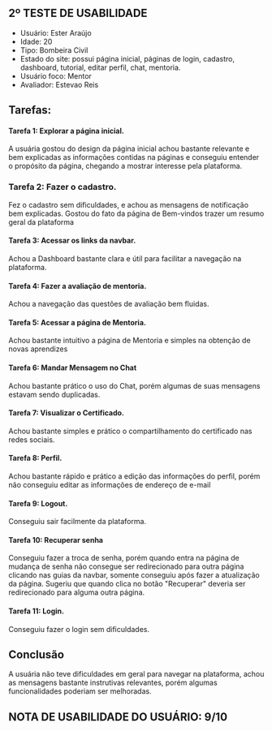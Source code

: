 ## 2º TESTE DE USABILIDADE

- Usuário: Ester Araújo
- Idade: 20
- Tipo: Bombeira Civil
- Estado do site: possui página inicial, páginas de login, cadastro, dashboard, tutorial, editar perfil, chat, mentoria.
- Usuário foco: Mentor
- Avaliador: Estevao Reis

## Tarefas:

#### Tarefa 1: Explorar a página inicial.

A usuária gostou do design da página inicial achou bastante relevante e bem explicadas as informações contidas na páginas e conseguiu entender o propósito da página, chegando a mostrar interesse pela plataforma.

### Tarefa 2: Fazer o cadastro.

Fez o cadastro sem dificuldades, e achou as mensagens de notificação bem explicadas. Gostou do fato da página de Bem-vindos trazer um resumo geral da plataforma

#### Tarefa 3: Acessar os links da navbar.

Achou a Dashboard bastante clara e útil para facilitar a navegação na plataforma.

#### Tarefa 4: Fazer a avaliação de mentoria.

Achou a navegação das questões de avaliação bem fluidas.

#### Tarefa 5: Acessar a página de Mentoria.

Achou bastante intuitivo a página de Mentoria e simples na obtenção de novas aprendizes

#### Tarefa 6: Mandar Mensagem no Chat

Achou bastante prático o uso do Chat, porém algumas de suas mensagens estavam sendo duplicadas.

#### Tarefa 7: Visualizar o Certificado.

Achou bastante simples e prático o compartilhamento do certificado nas redes sociais.

#### Tarefa 8: Perfil.

Achou bastante rápido e prático a edição das informações do perfil, porém não conseguiu editar as informações de endereço de e-mail

#### Tarefa 9: Logout.
Conseguiu sair facilmente da plataforma.

#### Tarefa 10: Recuperar senha
Conseguiu fazer a troca de senha, porém quando entra na página de mudança de senha não consegue ser redirecionado para outra página clicando nas guias da navbar, somente conseguiu após fazer a atualização da página. Sugeriu que quando clica no botão "Recuperar" deveria ser redirecionado para alguma outra página.

#### Tarefa 11: Login.
Conseguiu fazer o login sem dificuldades.

## Conclusão

A usuária não teve dificuldades em geral para navegar na plataforma, achou as mensagens bastante instrutivas relevantes, porém algumas funcionalidades poderiam ser melhoradas.

## NOTA DE USABILIDADE DO USUÁRIO: 9/10

